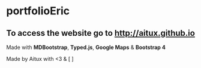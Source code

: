 # portfolioEric

## To access the website go to http://aitux.github.io

Made with **MDBootstrap**, **Typed.js**, **Google Maps** & **Bootstrap 4**

Made by Aitux with <3 & [ ]